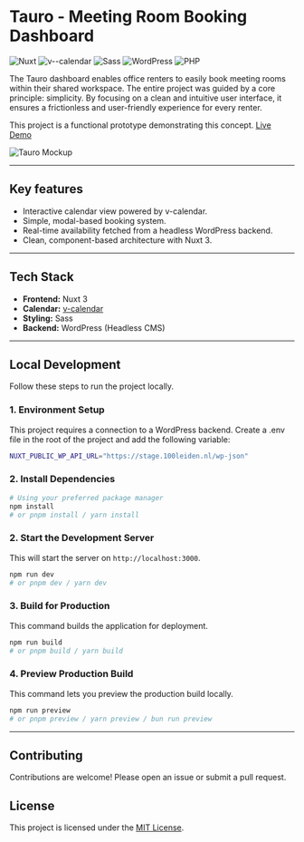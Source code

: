 # Tauro - Meeting Room Booking Dashboard

![Nuxt](https://img.shields.io/badge/Nuxt-00DC82?style=for-the-badge&logo=nuxt.js&logoColor=white)
![v--calendar](https://img.shields.io/badge/v--calendar-007BFF?style=for-the-badge)
![Sass](https://img.shields.io/badge/Sass-CC6699?style=for-the-badge&logo=sass&logoColor=white)
![WordPress](https://img.shields.io/badge/WordPress-21759B?style=for-the-badge&logo=wordpress&logoColor=white)
![PHP](https://img.shields.io/badge/PHP-777BB4?style=for-the-badge&logo=php&logoColor=white)

The Tauro dashboard enables office renters to easily book meeting rooms within their shared workspace. The entire project was guided by a core principle: simplicity. By focusing on a clean and intuitive user interface, it ensures a frictionless and user-friendly experience for every renter.

This project is a functional prototype demonstrating this concept.
[Live Demo](stage.100leiden.nl)

![Tauro Mockup](https://github.com/user-attachments/assets/59e18c7f-4946-49a7-b519-862784776c92)

---
## Key features
- Interactive calendar view powered by v-calendar.
- Simple, modal-based booking system.
- Real-time availability fetched from a headless WordPress backend.
- Clean, component-based architecture with Nuxt 3.

---
## Tech Stack

*   **Frontend:** Nuxt 3 
*   **Calendar:** [v-calendar](https://vcalendar.io/)
*   **Styling:** Sass
*   **Backend:** WordPress (Headless CMS)

---

## Local Development

Follow these steps to run the project locally.
### 1. Environment Setup
This project requires a connection to a WordPress backend. Create a .env file in the root of the project and add the following variable:
```bash
NUXT_PUBLIC_WP_API_URL="https://stage.100leiden.nl/wp-json"
```

### 2. Install Dependencies

```bash
# Using your preferred package manager
npm install
# or pnpm install / yarn install
```

### 2. Start the Development Server

This will start the server on `http://localhost:3000`.

```bash
npm run dev
# or pnpm dev / yarn dev
```

### 3. Build for Production

This command builds the application for deployment.

```bash
npm run build
# or pnpm build / yarn build 
```

### 4. Preview Production Build

This command lets you preview the production build locally.

```bash
npm run preview
# or pnpm preview / yarn preview / bun run preview
```

---


## Contributing

Contributions are welcome! Please open an issue or submit a pull request.

## License

This project is licensed under the [MIT License](LICENSE).
